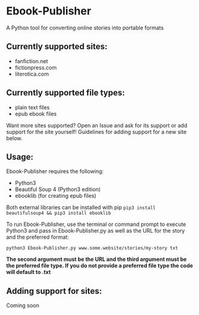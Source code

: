# Ebook-Publisher
A Python tool for converting online stories into portable formats

## Currently supported sites:
* fanfiction.net
* fictionpress.com
* literotica.com
  
## Currently supported file types:
* plain text files
* epub ebook files
  
Want more sites supported? Open an Issue and ask for its support or add support for the site yourself! Guidelines for adding support for a new site below.

## Usage:
Ebook-Publisher requires the following:
* Python3
* Beautiful Soup 4 (Python3 edition)
* ebooklib (for creating epub files)

Both external libraries can be installed with pip `pip3 install beautifulsoup4 && pip3 install ebooklib`

To run Ebook-Publisher, use the terminal or command prompt to execute Python3 and pass in Ebook-Publisher.py as well as the URL for the story and the preferred format:

`python3 Ebook-Publisher.py www.some.website/stories/my-story txt`

**The second argument must be the URL and the third argument must be the preferred file type. If you do not provide a preferred file type the code will default to .txt**

## Adding support for sites:

Coming soon

